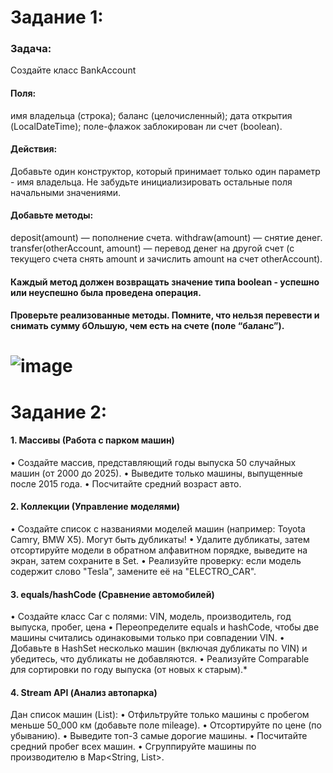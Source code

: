 # Задание 1:
### Задача:
Создайте класс BankAccount 
#### Поля:
имя владельца (строка);
баланс (целочисленный);
дата открытия (LocalDateTime);
поле-флажок заблокирован ли счет (boolean).
#### Действия:
Добавьте один конструктор, который принимает только один параметр - имя владельца. Не забудьте инициализировать остальные поля начальными значениями.
#### Добавьте методы:
deposit(amount) — пополнение счета.
withdraw(amount) — снятие денег.
transfer(otherAccount, amount) — перевод денег на другой счет (с текущего счета снять amount и зачислить amount на счет otherAccount).
#### Каждый метод должен возвращать значение типа boolean - успешно или неуспешно была проведена операция.
#### Проверьте реализованные методы. Помните, что нельзя перевести и снимать сумму бОльшую, чем есть на счете (поле “баланс”).
# ![image](https://github.com/user-attachments/assets/49d03e62-cb7b-490d-9c4d-7766708887d6)

# Задание 2:
#### 1. Массивы (Работа с парком машин)
• Создайте массив, представляющий годы выпуска 50 случайных машин (от 2000 до 2025).
 • Выведите только машины, выпущенные после 2015 года.
 • Посчитайте средний возраст авто.
#### 2. Коллекции (Управление моделями)
• Создайте список с названиями моделей машин (например: Toyota Camry, BMW X5). Могут быть дубликаты!
 • Удалите дубликаты, затем отсортируйте модели в обратном алфавитном порядке, выведите на экран, затем сохраните в Set.
 • Реализуйте проверку: если модель содержит слово "Tesla", замените её на "ELECTRO_CAR".
#### 3. equals/hashCode (Сравнение автомобилей)
• Создайте класс Car с полями: VIN, модель, производитель, год выпуска, пробег, цена
• Переопределите equals и hashCode, чтобы две машины считались одинаковыми только при совпадении VIN.
 • Добавьте в HashSet несколько машин (включая дубликаты по VIN) и убедитесь, что дубликаты не добавляются.
 • Реализуйте Comparable<Car> для сортировки по году выпуска (от новых к старым).*
#### 4. Stream API (Анализ автопарка)
Дан список машин (List<Car>):
 • Отфильтруйте только машины с пробегом меньше 50_000 км (добавьте поле mileage).
 • Отсортируйте по цене (по убыванию).
 • Выведите топ-3 самые дорогие машины.
 • Посчитайте средний пробег всех машин.
 • Сгруппируйте машины по производителю в Map<String, List<Car>>.
